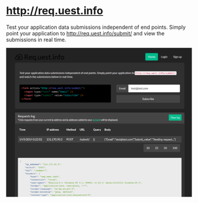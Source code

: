 http://req.uest.info
=============

Test your application data submissions independent of end points. Simply point your application to http://req.uest.info/submit/ and view the submissions in real time.

![screenshot](https://raw.githubusercontent.com/chris-gunawardena/req.uest.info/master/screenshot.png)
